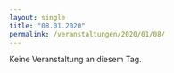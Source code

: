 ```yaml
---
layout: single
title: "08.01.2020"
permalink: /veranstaltungen/2020/01/08/
---
```


Keine Veranstaltung an diesem Tag.
